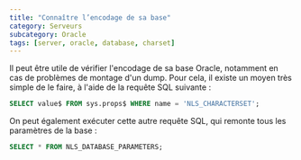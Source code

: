 ```yaml
---
title: "Connaître l’encodage de sa base"
category: Serveurs
subcategory: Oracle
tags: [server, oracle, database, charset]
---
```

Il peut être utile de vérifier l'encodage de sa base Oracle, notamment en cas de problèmes de montage d'un dump. Pour 
cela, il existe un moyen très simple de le faire, à l'aide de la requête SQL suivante :

``` sql
SELECT value$ FROM sys.props$ WHERE name = 'NLS_CHARACTERSET';
```

On peut également exécuter cette autre requête SQL, qui remonte tous les paramètres de la base :

``` sql
SELECT * FROM NLS_DATABASE_PARAMETERS;
```
